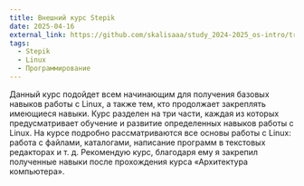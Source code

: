 ```yaml
---
title: Внешний курс Stepik
date: 2025-04-16
external_link: https://github.com/skalisaaa/study_2024-2025_os-intro/tree/master/stepik
tags:
  - Stepik
  - Linux
  - Программирование
---
```


Данный курс подойдет всем начинающим для получения базовых навыков работы с Linux, а также тем, кто продолжает закреплять имеющиеся навыки. Курс разделен на три части, каждая из которых предусматривает обучение и развитие определенных навыков работы с Linux. На курсе подробно рассматриваются все основы работы с Linux: работа с файлами, каталогами, написание программ в текстовых редакторах и т. д. Рекомендую курс, благодаря ему я закрепил полученные навыки после прохождения курса «Архитектура компьютера».

<!--more-->
